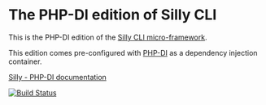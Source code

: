 # The PHP-DI edition of Silly CLI

This is the PHP-DI edition of the [Silly CLI micro-framework](https://github.com/mnapoli/silly).

This edition comes pre-configured with [PHP-DI](http://php-di.org/) as a dependency injection container.

[Silly - PHP-DI documentation](https://github.com/mnapoli/silly/blob/master/docs/php-di.md)

[![Build Status](https://travis-ci.org/mnapoli/silly-php-di.svg?branch=master)](https://travis-ci.org/mnapoli/silly-php-di)

